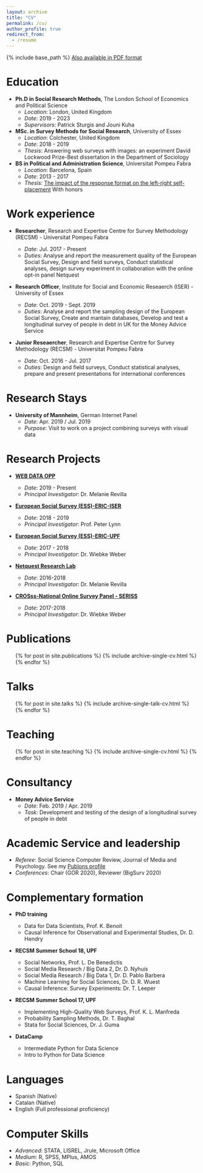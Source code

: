 ```yaml
---
layout: archive
title: "CV"
permalink: /cv/
author_profile: true
redirect_from:
  - /resume
---
```


{% include base_path %}
[Also available in PDF format](http://orioljbosch.github.io/files/Oriol_Bosch_CV_JUN2020.pdf)

Education
======
* **Ph.D in Social Research Methods**, The London School of Economics and Political Science
  * _Location_: London, United Kingdom
  * _Date_: 2019 - 2023
  * _Supervisors_: Patrick Sturgis and Jouni Kuha
* **MSc. in Survey Methods for Social Research**, University of Essex
  * _Location_: Colchester, United Kingdom
  * _Date_: 2018 - 2019
  * _Thesis_: Answering web surveys with images: an experiment
    David Lockwood Prize-Best dissertation in the Department of Sociology
* **BS in Political and Administration Science**, Universitat Pompeu Fabra
  * _Location_: Barcelona, Spain
  * _Date_: 2013 - 2017
  * _Thesis_: [The impact of the response format on the left-right self-placement](https://repositori.upf.edu/bitstream/handle/10230/32547/Boschimpacte.pdf?sequence=1&isAllowed=y)
    With honors

Work experience
======
* **Researcher**, Research and Expertise Centre for Survey Methodology (RECSM) - Universitat Pompeu Fabra
  * _Date_: Jul. 2017 - Present
  * _Duties_: Analyse and report the measurement quality of the European Social Survey, Design and field surveys, Conduct statistical analyses, design survey experiment in collaboration with the online opt-in panel Netquest

* **Research Officer**, Institute for Social and Economic Reseaerch (ISER) - University of Essex
  * _Date_: Oct. 2019 - Sept. 2019
  * _Duties_: Analyse and report the sampling design of the European Social Survey, Create and mantain databases, Develop and test a longitudinal survey of people in debt in UK for the Money Advice Service
  
* **Junior Reseaercher**, Research and Expertise Centre for Survey Methodology (RECSM) - Universitat Pompeu Fabra
  * _Date_: Oct. 2016 - Jul. 2017
  * _Duties_: Design and field surveys, Conduct statistical analyses, prepare and present presentations for international conferences

Research Stays
======
* **University of Mannheim**, German Internet Panel
  * _Date_: Apr. 2019 / Jul. 2019
  * _Purpose_: Visit to work on a project combining surveys with visual data

Research Projects
======
* [**WEB DATA OPP**](https://cordis.europa.eu/project/id/849165)
  * _Date_: 2019 - Present
  * _Principal Investigator_: Dr. Melanie Revilla

* [**European Social Survey (ESS)-ERIC-ISER**](https://www.upf.edu/web/survey/european-social-survey-ees-eric-core-scientific-team-cst-2008-ongoing-)
  * _Date_: 2018 - 2019
  * _Principal Investigator_: Prof. Peter Lynn
  
* [**European Social Survey (ESS)-ERIC-UPF**](https://www.upf.edu/web/survey/european-social-survey-ees-eric-core-scientific-team-cst-2008-ongoing-)
  * _Date_: 2017 - 2018
  * _Principal Investigator_: Dr. Wiebke Weber
  
* [**Netquest Research Lab**](https://www.netquest.com/netquest-research-lab)
  * _Date_: 2016-2018
  * _Principal Investigator_: Dr. Melanie Revilla
  
* [**CROSss-National Online Survey Panel - SERISS**](https://www.europeansocialsurvey.org/methodology/methodological_research/modes_of_data_collection/cronos.html)
  * _Date_: 2017-2018
  * _Principal Investigator_: Dr. Wiebke Weber


Publications
======
  <ul>{% for post in site.publications %}
    {% include archive-single-cv.html %}
  {% endfor %}</ul>
  
Talks
======
  <ul>{% for post in site.talks %}
    {% include archive-single-talk-cv.html %}
  {% endfor %}</ul>
  
Teaching
======
  <ul>{% for post in site.teaching %}
    {% include archive-single-cv.html %}
  {% endfor %}</ul>
  
Consultancy
======
* **Money Advice Service**
  * _Date_: Feb. 2019 / Apr. 2019
  * _Task_: Development and testing of the design of a longitudinal survey of people in debt

Academic Service and leadership
======
* _Referee_: Social Science Computer Review, Journal of Media and Psychology. See my [Publons profile](https://publons.com/researcher/3202994/oriol-j-bosch/)
* _Conferences_: Chair (GOR 2020), Reviewer (BigSurv 2020)

Complementary formation
======
* **PhD training**
  * Data for Data Scientists, Prof. K. Benoit
  * Causal Inference for Observational and Experimental Studies, Dr. D. Hendry

* **RECSM Summer School 18, UPF**
  * Social Networks, Prof. L. De Benedictis
  * Social Media Research / Big Data 2, Dr. D. Nyhuis
  * Social Media Research / Big Data 1, Dr. D. Pablo Barbera
  * Machine Learning for Social Sciences, Dr. D. R. Wuest
  * Causal Inference: Survey Experiments: Dr. T. Leeper
  
* **RECSM Summer School 17, UPF**
  * Implementing High-Quality Web Surveys, Prof. K. L. Manfreda
  * Probability Sampling Methods, Dr. T. Baghal
  * Stata for Social Sciences, Dr. J. Guma
  
* **DataCamp**
  * Intermediate Python for Data Science
  * Intro to Python for Data Science

Languages
======
* Spanish (Native)
* Catalan (Native)
* English (Full professional proficiency)

Computer Skills
======
* _Advanced_: STATA, LISREL, Jrule, Microsoft Office
* _Medium_: R, SPSS, MPlus, AMOS
* _Basic_: Python, SQL
